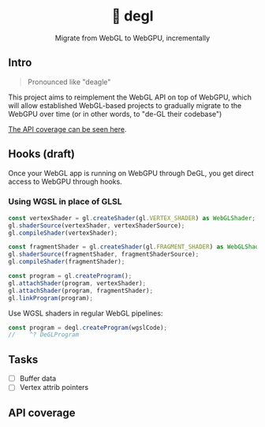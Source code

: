 <div align="center">

# 🦅 degl

Migrate from WebGL to WebGPU, incrementally

</div>

## Intro

> Pronounced like "deagle"

This project aims to reimplement the WebGL API on top of WebGPU, which will allow established WebGL-based projects to gradually migrate to the WebGPU over time (or in other words, to "de-GL their codebase")

[The API coverage can be seen here](#api-coverage).

## Hooks (draft)

Once your WebGL app is running on WebGPU through DeGL, you get direct access to WebGPU through hooks.

### Using WGSL in place of GLSL
```ts
const vertexShader = gl.createShader(gl.VERTEX_SHADER) as WebGLShader;
gl.shaderSource(vertexShader, vertexShaderSource);
gl.compileShader(vertexShader);

const fragmentShader = gl.createShader(gl.FRAGMENT_SHADER) as WebGLShader;
gl.shaderSource(fragmentShader, fragmentShaderSource);
gl.compileShader(fragmentShader);

const program = gl.createProgram();
gl.attachShader(program, vertexShader);
gl.attachShader(program, fragmentShader);
gl.linkProgram(program);
```

Use WGSL shaders in regular WebGL pipelines:

```ts
const program = degl.createProgram(wgslCode);
//    ^? DeGLProgram
```

## Tasks
- [ ] Buffer data
- [ ] Vertex attrib pointers

## API coverage
